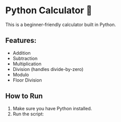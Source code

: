 # Python Calculator 🧮

This is a beginner-friendly calculator built in Python.

##  Features:
- Addition
- Subtraction
- Multiplication
- Division (handles divide-by-zero)
- Modulo
- Floor Division

##  How to Run
1. Make sure you have Python installed.
2. Run the script:
